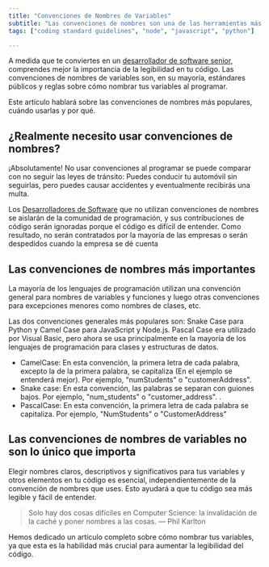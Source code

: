 ```yaml
---
title: "Convenciones de Nombres de Variables"
subtitle: "Las convenciones de nombres son una de las herramientas más efectivas para aumentar la legibilidad del código. Casi todas las empresas tienen una, y tú también deberías tener una."
tags: ["coding standard guidelines", "node", "javascript", "python"]

---
```


A medida que te conviertes en un [desarrollador de software senior](https://4geeksacademy.com/es/coding-bootcamps/desarrollador-full-stack?lang=es), comprendes mejor la importancia de la legibilidad en tu código. Las convenciones de nombres de variables son, en su mayoría, estándares públicos y reglas sobre cómo nombrar tus variables al programar.

Este artículo hablará sobre las convenciones de nombres más populares, cuándo usarlas y por qué.

## ¿Realmente necesito usar convenciones de nombres?

¡Absolutamente! No usar convenciones al programar se puede comparar con no seguir las leyes de tránsito: Puedes conducir tu automóvil sin seguirlas, pero puedes causar accidentes y eventualmente recibirás una multa.

Los [Desarrolladores de Software](https://4geeks.com/es/read/full-stack) que no utilizan convenciones de nombres se aislarán de la comunidad de programación, y sus contribuciones de código serán ignoradas porque el código es difícil de entender. Como resultado, no serán contratados por la mayoría de las empresas o serán despedidos cuando la empresa se dé cuenta

## Las convenciones de nombres más importantes

La mayoría de los lenguajes de programación utilizan una convención general para nombres de variables y funciones y luego otras convenciones para excepciones menores como nombres de clases, etc.

Las dos convenciones generales más populares son: Snake Case para Python y Camel Case para JavaScript y Node.js. Pascal Case era utilizado por Visual Basic, pero ahora se usa principalmente en la mayoría de los lenguajes de programación para clases y estructuras de datos.

- CamelCase: En esta convención, la primera letra de cada palabra, excepto la de la primera palabra, se capitaliza (En el ejemplo se entenderá mejor). Por ejemplo, "numStudents" o "customerAddress".
- Snake case: En esta convención, las palabras se separan con guiones bajos. Por ejemplo, "num_students" o "customer_address". <!-- Puedes obtener más información sobre la [convención de nombres Snake Case aquí](/lesson/snake-case-variable-naming-convention) -->.
- PascalCase: En esta convención, la primera letra de cada palabra se capitaliza. Por ejemplo, "NumStudents" o "CustomerAddress"

## Las convenciones de nombres de variables no son lo único que importa

Elegir nombres claros, descriptivos y significativos para tus variables y otros elementos en tu código es esencial, independientemente de la convención de nombres que uses. Esto ayudará a que tu código sea más legible y fácil de entender.

> Solo hay dos cosas difíciles en Computer Science: la invalidación de la caché y poner nombres a las cosas. — Phil Karlton

Hemos dedicado un artículo completo sobre cómo nombrar tus variables, ya que esta es la habilidad más crucial para aumentar la legibilidad del código.

